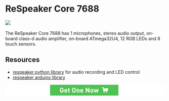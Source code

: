 # ReSpeaker Core 7688

![](https://www.seeedstudio.com/upload/image/20161010/1476090344476240.jpg)

The ReSpeaker Core 7688 has 1 microphones, stereo audio output, on-board class-d audio amplifier, on-board ATmega32U4, 12 RGB LEDs and 8 touch sensors.

## Resources
+ [respeaker python library](https://github.com/respeaker/respeaker_python_library) for audio recording and LED control
+ [respeaker arduino library](https://github.com/respeaker/respeaker_arduino_library)

[![Get One](assets/images/get_one.png)](https://www.seeedstudio.com/ReSpeaker-Core-Based-On-MT7688-and-OpenWRT-p-2716.html)